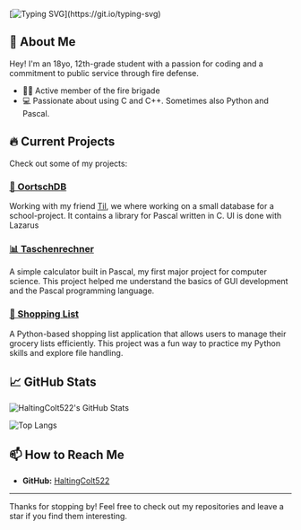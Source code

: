<!--
**HaltingColt522/HaltingColt522** is a ✨ _special_ ✨ repository because its `README.md` (this file) appears on your GitHub profile.

Here are some ideas to get you started:

- 🔭 I’m currently working on ...
- 🌱 I’m currently learning ...
- 👯 I’m looking to collaborate on ...
- 🤔 I’m looking for help with ...
- 💬 Ask me about ...
- 📫 How to reach me: ...
- 😄 Pronouns: ...
- ⚡ Fun fact: ...
-->
<!--# Hi there, I'm HaltingColt522! 👋 -->
[![Typing SVG](https://readme-typing-svg.herokuapp.com?font=Press+Start+2P&size=35&duration=2500&pause=1000&color=00FF0F&center=true&random=false&width=1012&height=75&lines=Hey+There!%F0%9F%91%8B;I'm+HaltingColt522!)](https://git.io/typing-svg)

## 🚀 About Me
Hey! I'm an 18yo, 12th-grade student with a passion for coding and a commitment to public service through fire defense.

- 🧑‍🚒 Active member of the fire brigade
- 💻 Passionate about using C and C++. Sometimes also Python and Pascal.

<!-- ![Coding](https://media.giphy.com/media/13HgwGsXF0aiGY/giphy.gif) -->

## 🔥 Current Projects
Check out some of my projects:
### [🔺 OortschDB](https://github.com/HaltingColt522/OortschDB)
Working with my friend [Til](https://github.com/tilschaller), we where working on a small database for a school-project. It contains a library for Pascal written in C. UI is done with Lazarus

### [📊 Taschenrechner](https://github.com/HaltingColt522/Taschenrechner)
A simple calculator built in Pascal, my first major project for computer science. This project helped me understand the basics of GUI development and the Pascal programming language.

### [🛒 Shopping List](https://github.com/HaltingColt522/shopping-List)
A Python-based shopping list application that allows users to manage their grocery lists efficiently. This project was a fun way to practice my Python skills and explore file handling.

## 📈 GitHub Stats
![HaltingColt522's GitHub Stats](https://github-readme-stats.vercel.app/api?username=HaltingColt522&show_icons=true&theme=chartreuse-dark&hide_border=true)

![Top Langs](https://github-readme-stats.vercel.app/api/top-langs/?username=HaltingColt522&layout=compact&theme=chartreuse-dark&hide_border=true)

## 📫 How to Reach Me
- **GitHub:** [HaltingColt522](https://github.com/HaltingColt522)
---

Thanks for stopping by! Feel free to check out my repositories and leave a star if you find them interesting.
